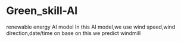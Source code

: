 # Green_skill-AI
renewable energy AI model
In this AI model,we use wind speed,wind direction,date/time on base on this we predict windmill 
